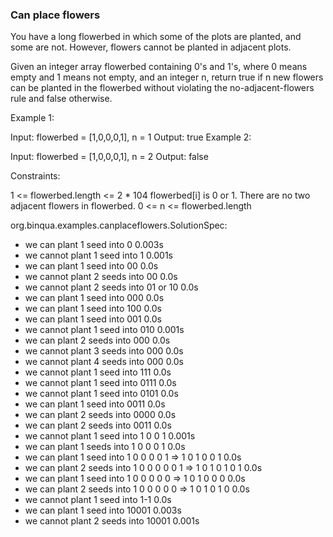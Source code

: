 ### Can place flowers ###

You have a long flowerbed in which some of the plots are planted, and some are not. However, flowers cannot be planted in adjacent plots.

Given an integer array flowerbed containing 0's and 1's, where 0 means empty and 1 means not empty, and an integer n, return true if n new flowers can be planted in the flowerbed without violating the no-adjacent-flowers rule and false otherwise.



Example 1:

Input: flowerbed = [1,0,0,0,1], n = 1
Output: true
Example 2:

Input: flowerbed = [1,0,0,0,1], n = 2
Output: false


Constraints:

1 <= flowerbed.length <= 2 * 104
flowerbed[i] is 0 or 1.
There are no two adjacent flowers in flowerbed.
0 <= n <= flowerbed.length

org.binqua.examples.canplaceflowers.SolutionSpec:
+ we can plant 1 seed into 0 0.003s
+ we cannot plant 1 seed into 1 0.001s
+ we can plant 1 seed into 00 0.0s
+ we cannot plant 2 seeds into 00 0.0s
+ we cannot plant 2 seeds into 01 or 10 0.0s
+ we can plant 1 seed into 000 0.0s
+ we can plant 1 seed into 100 0.0s
+ we can plant 1 seed into 001 0.0s
+ we cannot plant 1 seed into 010 0.001s
+ we can plant 2 seeds into 000 0.0s
+ we cannot plant 3 seeds into 000 0.0s
+ we cannot plant 4 seeds into 000 0.0s
+ we cannot plant 1 seed into 111 0.0s
+ we cannot plant 1 seed into 0111 0.0s
+ we cannot plant 1 seed into 0101 0.0s
+ we can plant 1 seed into 0011 0.0s
+ we can plant 2 seeds into 0000 0.0s
+ we can plant 2 seeds into 0011 0.0s
+ we cannot plant 1 seed into 1 0 0 1 0.001s
+ we can plant 1 seeds into 1 0 0 0 1 0.0s
+ we can plant 1 seed into 1 0 0 0 0 1 => 1 0 1 0 0 1 0.0s
+ we can plant 2 seeds into 1 0 0 0 0 0 1 => 1 0 1 0 1 0 1 0.0s
+ we can plant 1 seed into 1 0 0 0 0 0  => 1 0 1 0 0 0 0.0s
+ we can plant 2 seeds into 1 0 0 0 0 0  => 1 0 1 0 1 0 0.0s
+ we cannot plant 1 seed into 1-1 0.0s
+ we can plant 1 seed into 10001 0.003s
+ we cannot plant 2 seeds into 10001 0.001s